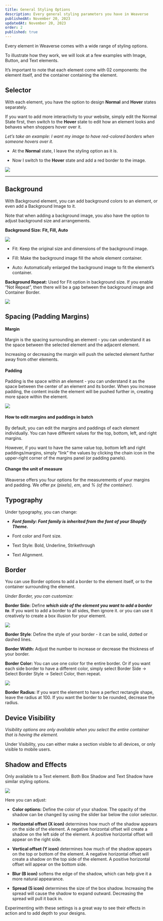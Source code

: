 ```yaml
---
title: General Styling Options
description: Every general styling parameters you have in Weaverse
publishedAt: November 20, 2023
updatedAt: November 20, 2023
order: 2
published: true
---
```


Every element in Weaverse comes with a wide range of styling options.

To illustrate how they work, we will look at a few examples with Image, Button, and Text elements.

It’s important to note that each element come with 02 components: the element itself, and the container containing the
element.

Selector
--------

With each element, you have the option to design **Normal** and **Hover** states separately.

If you want to add more interactivity to your website, simply edit the Normal State first, then switch to the **Hover**
state to edit how an element looks and behaves when shoppers hover over it.

_Let’s take an example: I want my image to have red-colored borders when someone hovers over it._

* At the **Normal** state, I leave the styling option as it is.

* Now I switch to the **Hover** state and add a red border to the image.

![](https://downloads.intercomcdn.com/i/o/621077320/9450199b95e8e50a7bf526fa/selector.gif)

* * *

Background
----------

With Background element, you can add background colors to an element, or even add a Background Image to it.

Note that when adding a background image, you also have the option to adjust background size and arrangements.

**Background Size: Fit, Fill, Auto**

![](https://downloads.intercomcdn.com/i/o/621078058/eea3157fe851a33cc82812ab/image.png)

* Fit: Keep the original size and dimensions of the background image.

* Fill: Make the background image fill the whole element container.

* Auto: Automatically enlarged the background image to fit the element’s container.

**Background Repeat:** Used for Fit option in background size. If you enable “Not Repeat”, then there will be a gap
between the background image and Container Border.

![](https://downloads.intercomcdn.com/i/o/621078354/780b33786f66bedadcc37c96/image.png)

Spacing (Padding Margins)
-------------------------

#### Margin

Margin is the spacing surrounding an element - you can understand it as the space between the selected element and the
adjacent element.

Increasing or decreasing the margin will push the selected element further away from other elements.

#### Padding

Padding is the space within an element - you can understand it as the space between the center of an element and its
border. When you increase padding, the content inside the element will be pushed further in, creating more space within
the element.

![](https://downloads.intercomcdn.com/i/o/621081136/17289bf089aca35f3a78725b/padding.gif)

#### How to edit margins and paddings in batch

By default, you can edit the margins and paddings of each element individually. You can have different values for the
top, bottom, left, and right margins.

However, if you want to have the same value top, bottom left and right paddings/margins, simply “link” the values by
clicking the chain icon in the upper-right corner of the margins panel (or padding panels).

#### Change the unit of measure

Weaverse offers you four options for the measurements of your margins and padding. We offer _px (pixels)_, _em_, and
_% (of the container)_.

Typography
----------

Under typography, you can change:

* **_Font family: Font family is inherited from the font of your Shopify Theme._**

* Font color and Font size.

* Text Style: Bold, Underline, Strikethrough

* Text Alignment.

Border
------

You can use Border options to add a border to the element itself, or to the container surrounding the element.

_Under Border, you can customize:_

**Border Side:** Define **_which side of the element you want to add a border to_**. If you want to add a border to all
sides, then ignore it. or you can use it creatively to create a box illusion for your element.

![](https://downloads.intercomcdn.com/i/o/621081951/359910aae7e1ad10d33a4976/image.png)

**Border Style**: Define the style of your border - it can be solid, dotted or dashed lines.

**Border Width:** Adjust the number to increase or decrease the thickness of your border.

**Border Color:** You can use one color for the entire border. Or if you want each side border to have a different
color, simply select Border Side → Select Border Style → Select Color, then repeat.

![](https://downloads.intercomcdn.com/i/o/621080182/9fc00f465389cda8d1cca733/SCR-20221118-nuy.png)

**Border Radius:** If you want the element to have a perfect rectangle shape, leave the radius at 100. If you want the
border to be rounded, decrease the radius.

Device Visibility
-----------------

_Visibility options are only available when you select the entire container that is having the element._

Under Visibility, you can either make a section visible to all devices, or only visible to mobile users.

Shadow and Effects
------------------

Only available to a Text element. Both Box Shadow and Text Shadow have similar styling options.

![](https://downloads.intercomcdn.com/i/o/621080032/57b3dc1cfb0f5aea9e24d890/SCR-20221113-vrq.jpeg)

Here you can adjust:

* **Color options:** Define the color of your shadow. The opacity of the shadow can be changed by using the slider bar
  below the color selector.

* **Horizontal offset (X icon)** determines how much of the shadow appears on the side of the element. A negative
  horizontal offset will create a shadow on the left side of the element. A positive horizontal offset will appear on
  the right side.

* **Vertical offset (Y icon)** determines how much of the shadow appears on the top or bottom of the element. A negative
  horizontal offset will create a shadow on the top side of the element. A positive horizontal offset will appear on the
  bottom side.

* **Blur (B icon)** softens the edge of the shadow, which can help give it a more natural appearance.

* **Spread (S icon)** determines the size of the box shadow. Increasing the spread will cause the shadow to expand
  outward. Decreasing the spread will pull it back in.

Experimenting with these settings is a great way to see their effects in action and to add depth to your designs.